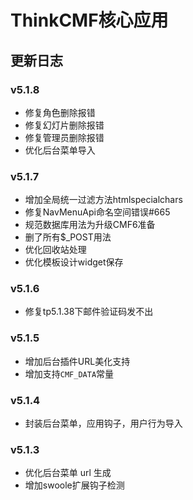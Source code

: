 # ThinkCMF核心应用

## 更新日志
### v5.1.8
* 修复角色删除报错
* 修复幻灯片删除报错
* 修复管理员删除报错
* 优化后台菜单导入
 
### v5.1.7
* 增加全局统一过滤方法htmlspecialchars
* 修复NavMenuApi命名空间错误#665
* 规范数据库用法为升级CMF6准备
* 删了所有$_POST用法
* 优化回收站处理
* 优化模板设计widget保存

### v5.1.6
* 修复tp5.1.38下邮件验证码发不出

### v5.1.5
* 增加后台插件URL美化支持
* 增加支持`CMF_DATA`常量

### v5.1.4
* 封装后台菜单，应用钩子，用户行为导入

### v5.1.3
* 优化后台菜单 url 生成
* 增加swoole扩展钩子检测
